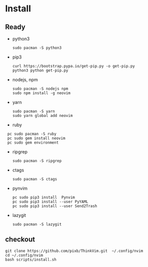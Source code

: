 # Install

## Ready

- python3

  ```shell
  sudo pacman -S python3
  ```

- pip3
  ```shell
  curl https://bootstrap.pypa.io/get-pip.py -o get-pip.py
  python3 python get-pip.py
  ```
- nodejs, npm

  ```shell
  sudo pacman -S nodejs npm
  sudo npm install -g neovim
  ```

- yarn
  ```shell
  sudo pacman -S yarn
  sudo yarn global add neovim
  ```
- ruby

```
 pc sudo pacman -S ruby
 pc sudo gem install neovim
 pc sudo gem environment
```

- ripgrep

  ```shell
  sudo pacman -S ripgrep
  ```

- ctags
  ```shell
  sudo pacman -S ctags
  ```
- pynvim
  ```shell
  pc sudo pip3 install  Pynvim
  pc sudo pip3 install --user PyYAML
  pc sudo pip3 install --user Send2Trash
  ```
- lazygit
  ```shell
  sudo pacman -S lazygit
  ```

## checkout

```shell
git clone https://github.com/pixb/ThinkVim.git  ~/.config/nvim
cd ~/.config/nvim
bash scripts/install.sh
```
